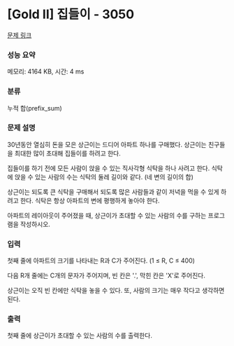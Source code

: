 # [Gold II] 집들이 - 3050 

[문제 링크](https://www.acmicpc.net/problem/3050) 

### 성능 요약

메모리: 4164 KB, 시간: 4 ms

### 분류

누적 합(prefix_sum)

### 문제 설명

<p>30년동안 열심히 돈을 모은 상근이는 드디어 아파트 하나를 구매했다. 상근이는 친구들을 최대한 많이 초대해 집들이를 하려고 한다.</p>

<p>집들이를 하기 전에 모든 사람이 앉을 수 있는 직사각형 식탁을 하나 사려고 한다. 식탁에 앉을 수 있는 사람의 수는 식탁의 둘레 길이와 같다. (네 변의 길이의 합)</p>

<p>상근이는 되도록 큰 식탁을 구매해서 되도록 많은 사람들과 같이 저녁을 먹을 수 있게 하려고 한다. 식탁은 항상 아파트의 변에 평행하게 놓아야 한다.</p>

<p>아파트의 레이아웃이 주어졌을 때, 상근이가 초대할 수 있는 사람의 수를 구하는 프로그램을 작성하시오.</p>

### 입력 

 <p>첫째 줄에 아파트의 크기를 나타내는 R과 C가 주어진다. (1 ≤ R, C ≤ 400)</p>

<p>다음 R개 줄에는 C개의 문자가 주어지며, 빈 칸은 '.', 막힌 칸은 'X'로 주어진다.</p>

<p>상근이는 오직 빈 칸에만 식탁을 놓을 수 있다. 또, 사람의 크기는 매우 작다고 생각하면 된다.</p>

### 출력 

 <p>첫째 줄에 상근이가 초대할 수 있는 사람의 수를 출력한다.</p>

